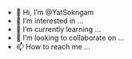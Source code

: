- 👋 Hi, I’m @YatSokngam
- 👀 I’m interested in ...
- 🌱 I’m currently learning ...
- 💞️ I’m looking to collaborate on ...
- 📫 How to reach me ...

<!---
YatSokngam/YatSokngam is a ✨ special ✨ repository because its `README.md` (this file) appears on your GitHub profile.
You can click the Preview link to take a look at your changes.
--->
